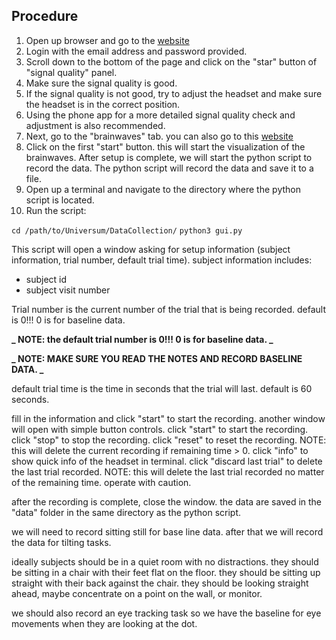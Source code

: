 ## Procedure

1. Open up browser and go to the [website](https://console.neurosity.co/dashboard)
2. Login with the email address and password provided.
3. Scroll down to the bottom of the page and click on the "star" button of "signal quality" panel.
4. Make sure the signal quality is good.
5. If the signal quality is not good, try to adjust the headset and make sure the headset is in the correct position.
6. Using the phone app for a more detailed signal quality check and adjustment is also recommended.
7. Next, go to the "brainwaves" tab. you can also go to this [website](https://console.neurosity.co/brainwaves)
8. Click on the first "start" button. this will start the visualization of the brainwaves.
   After setup is complete, we will start the python script to record the data.
   The python script will record the data and save it to a file.
9. Open up a terminal and navigate to the directory where the python script is located.
10. Run the script:

`cd /path/to/Universum/DataCollection/`
`python3 gui.py`

This script will open a window asking for setup information (subject information, trial number, default trial time).
subject information includes:

- subject id
- subject visit number

Trial number is the current number of the trial that is being recorded. default is 0!!! 0 is for baseline data.

**_ NOTE: the default trial number is 0!!! 0 is for baseline data. _**

**_ NOTE: MAKE SURE YOU READ THE NOTES AND RECORD BASELINE DATA. _**

default trial time is the time in seconds that the trial will last. default is 60 seconds.

fill in the information and click "start" to start the recording.
another window will open with simple button controls.
click "start" to start the recording.
click "stop" to stop the recording.
click "reset" to reset the recording. NOTE: this will delete the current recording if remaining time > 0.
click "info" to show quick info of the headset in terminal.
click "discard last trial" to delete the last trial recorded. NOTE: this will delete the last trial recorded no matter of the remaining time. operate with caution.

after the recording is complete, close the window. the data are saved in the "data" folder in the same directory as the python script.

we will need to record sitting still for base line data.
after that we will record the data for tilting tasks.

ideally subjects should be in a quiet room with no distractions.
they should be sitting in a chair with their feet flat on the floor.
they should be sitting up straight with their back against the chair.
they should be looking straight ahead, maybe concentrate on a point on the wall, or monitor.

we should also record an eye tracking task so we have the baseline for eye movements when they are looking at the dot.
